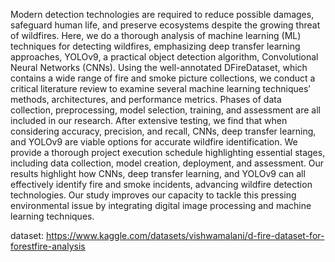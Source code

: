 Modern detection technologies are required to
reduce possible damages, safeguard human life, and preserve
ecosystems despite the growing threat of wildfires.
Here, we do a thorough analysis of machine learning (ML)
techniques for detecting wildfires, emphasizing deep transfer
learning approaches, YOLOv9, a practical object detection
algorithm, Convolutional Neural Networks (CNNs). Using the
well-annotated DFireDataset, which contains a wide range of
fire and smoke picture collections, we conduct a critical literature
review to examine several machine learning techniques’
methods, architectures, and performance metrics. Phases of
data collection, preprocessing, model selection, training, and
assessment are all included in our research. After extensive
testing, we find that when considering accuracy, precision,
and recall, CNNs, deep transfer learning, and YOLOv9 are
viable options for accurate wildfire identification. We provide
a thorough project execution schedule highlighting essential
stages, including data collection, model creation, deployment,
and assessment. Our results highlight how CNNs, deep transfer
learning, and YOLOv9 can all effectively identify fire and
smoke incidents, advancing wildfire detection technologies. Our
study improves our capacity to tackle this pressing environmental
issue by integrating digital image processing and machine
learning techniques.

dataset: https://www.kaggle.com/datasets/vishwamalani/d-fire-dataset-for-forestfire-analysis






